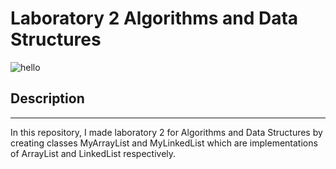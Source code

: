 # Laboratory 2 Algorithms and Data Structures
![hello](https://media3.giphy.com/media/E1w0yvMxBIv5M8WkL8/giphy.gif)

## Description
___
In this repository, I made laboratory 2 for Algorithms and Data Structures by creating classes MyArrayList and MyLinkedList which are implementations of ArrayList and LinkedList respectively.
